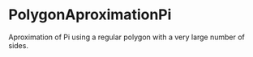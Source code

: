 # PolygonAproximationPi
Aproximation of Pi using a regular polygon with a very large number of sides.
